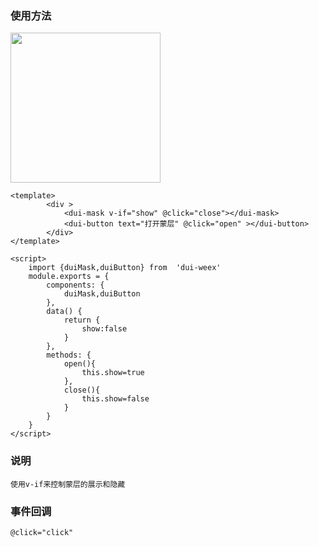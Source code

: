 
### 使用方法
<img   src="https://duxiangguo.github.io/dui-weex/zh-cn/image/dui-mask.gif" width="240"/>

```vue
<template>
        <div >
            <dui-mask v-if="show" @click="close"></dui-mask>
            <dui-button text="打开蒙层" @click="open" ></dui-button>
        </div>
</template>

<script>
    import {duiMask,duiButton} from  'dui-weex'
    module.exports = {
        components: {
            duiMask,duiButton
        },
        data() {
            return {
                show:false
            }
        },
        methods: {
            open(){
                this.show=true
            },
            close(){
                this.show=false
            }
        }
    }
</script>
```

### 说明
```
使用v-if来控制蒙层的展示和隐藏  
```



### 事件回调


```
@click="click"  
```
